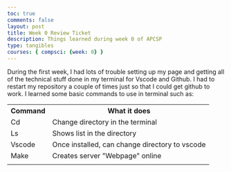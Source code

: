 ```yaml
---
toc: true
comments: false
layout: post
title: Week 0 Review Ticket
description: Things learned during week 0 of APCSP
type: tangibles 
courses: { compsci: {week: 0} }
---
```

During the first week, I had lots of trouble setting up my page and getting all of the technical stuff done in my terminal for Vscode and Github. I had to restart my repository a couple of times just so that I could get github to work. I learned some basic commands to use in terminal such as:
<table>
  <tr>
    <th>Command</th>
    <th>What it does</th>
  </tr>
  <tr>
    <td>Cd</td>
    <td>Change directory in the terminal</td>
  </tr>
  <tr>
    <td>Ls</td>
    <td>Shows list in the directory</td>
    </tr>
    <tr>
    <td>Vscode</td>
    <td>Once installed, can change directory to vscode</td>
    </tr>
    <tr>
    <td>Make</td>
    <td>Creates server "Webpage" online</td>
</tr>
   <td></td>
</table>